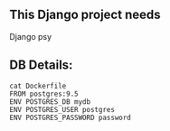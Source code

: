 ## This Django project needs

Django 
psy



## DB Details:
```
cat Dockerfile
FROM postgres:9.5
ENV POSTGRES_DB mydb
ENV POSTGRES_USER postgres
ENV POSTGRES_PASSWORD password
```

